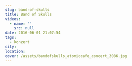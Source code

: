 ```yaml
---
slug: band-of-skulls
title: Band of Skulls
videos:
  - name: ''
    src: null
date: 2016-06-01 21:07:54
tags:
  - konzert
city:
location:
cover: /assets/bandofskulls_atomiccafe_concert_3086.jpg
---
```

